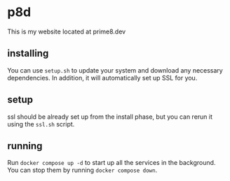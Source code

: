 # p8d

This is my website located at prime8.dev

## installing

You can use `setup.sh` to update your system and download any necessary dependencies. In addition, it will automatically set up SSL for you.

## setup

ssl should be already set up from the install phase, but you can rerun it using the `ssl.sh` script.

## running

Run `docker compose up -d` to start up all the services in the background. You can stop them by running `docker compose down`.
